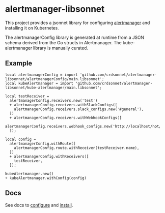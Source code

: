 # alertmanager-libsonnet

This project provides a jsonnet library for configuring
[alertmanager](https://github.com/prometheus/alertmanager) and installing it on Kubernetes.

The alertmanagerConfig library is generated at runtime from a JSON schema derived from the
Go structs in Alertmanager. The kube-alertmanager library is manually curated.

## Example

```jsonnet
local alertmanagerConfig = import 'github.com/crdsonnet/alertmanager-libsonnet/alertmanagerConfig/main.libsonnet';
local kubeAlertmanager = import 'github.com/crdsonnet/alertmanager-libsonnet/kube-alertmanager/main.libsonnet';

local testReceiver =
  alertmanagerConfig.receivers.new('test')
  + alertmanagerConfig.receivers.withSlackConfigs([
    alertmanagerConfig.receivers.slack_configs.new('#general'),
  ])
  + alertmanagerConfig.receivers.withWebhookConfigs([
    alertmanagerConfig.receivers.webhook_configs.new('http://localhost/hot/new/webhook'),
  ]);

local config =
  alertmanagerConfig.withRoute([
    alertmanagerConfig.route.withReceiver(testReceiver.name),
  ])
  + alertmanagerConfig.withReceivers([
    testReceiver,
  ]);

kubeAlertmanager.new()
+ kubeAlertmanager.withConfig(config)
```


## Docs

See docs to [configure](./alertmanagerConfig/docs/README.md) and [install](./kube-alertmanager/docs/README.md).
